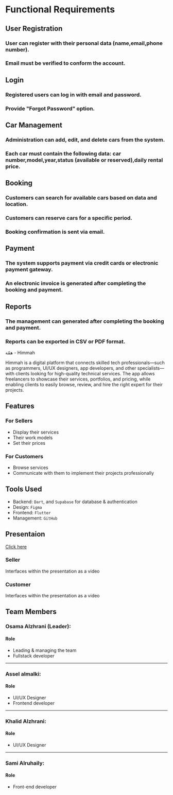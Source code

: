 # Functional Requirements
## User Registration
### User can register with their personal data (name,email,phone number).
### Email must be verified to conform the account.
## Login
### Registered users can log in with email and password.
### Provide "Forgot Password" option.
## Car Management
### Administration can add, edit, and delete cars from the system.
### Each car must contain the following data: car number,model,year,status (available or reserved),daily rental price.
## Booking
### Customers can search for available cars based on data and location.
### Customers can reserve cars for a specific period.
### Booking confirmation is sent via email.
## Payment
### The system supports payment via credit cards or electronic payment gateway.
### An electronic invoice is generated after completing the booking and payment.
## Reports
### The management can generated after completing the booking and payment.
### Reports can be exported in CSV or PDF format.












<body> <h 1>همّة - Himmah</h1> <p>Himmah is a digital platform that connects skilled tech professionals—such as programmers, UI/UX designers, app developers, and other specialists—with clients looking for high-quality technical services. The app allows freelancers to showcase their services, portfolios, and pricing, while enabling clients to easily browse, review, and hire the right expert for their projects.</p>

<h2>Features</h2>
<h3>For Sellers</h3>
<ul>
 <li>Display their services</li>
 <li>Their work models</li>
 <li>Set their prices</li>
</ul>

<h3>For Customers</h3>
<ul>
	<li>Browse services</li>
	<li>Communicate with them to implement their projects professionally</li>
</ul>

<h2>Tools Used</h2>
<ul>
	<li>Backend: <code>Dart</code>, and <code>Supabase</code> for database & authentication</li>
	<li>Design: <code>Figma</code></li>
	<li>Frontend: <code>Flutter</code></li>
	<li>Management: <code>GitHub</code></li>
</ul>

<h2>Presentaion</h2>
<a href="https://www.canva.com/design/DAGq5N1b2Y8/sMFSRRKEJx8FQzt4KIVGaA/edit?utm_content=DAGq5N1b2Y8&utm_campaign=designshare&utm_medium=link2&utm_source=sharebutton">Click here</a>

<h3>Seller</h3>
<p>Interfaces within the presentation as a video</p>

<h3>Customer</h3>
<p>Interfaces within the presentation as a video</p>


<h2>Team Members</h2>
<h3>Osama Alzhrani (Leader):</h3> 

<h4>Role</h4>
<ul>
	<li> Leading & managing the team</li>
	<li> Fullstack developer</li>
</ul>


<hr>
<h3>Assel almalki:</h3> 

<h4>Role</h4>
<ul>
	<li> UI/UX Designer</li>
	<li> Frontend developer</li>
</ul>

<hr>
<h3>Khalid Alzhrani:</h3> 

<h4>Role</h4>
<ul>
	<li>UI/UX Designer</li>
</ul>



<hr>
<h3>Sami Alruhaily:</h3> 

<h4>Role</h4>
<ul>
	<li>Front-end developer</li>
</ul>
